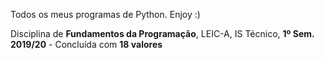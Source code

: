 Todos os meus programas de Python. Enjoy :)

Disciplina de **Fundamentos da Programação**, LEIC-A, IS Técnico, **1º Sem. 2019/20** - Concluída com **18 valores**

